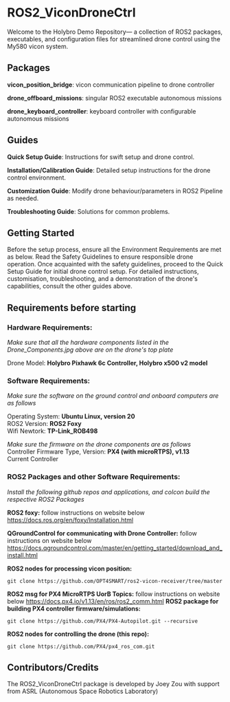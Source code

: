 # ROS2_ViconDroneCtrl

Welcome to the Holybro Demo Repository— a collection of ROS2 packages, executables, and configuration files for streamlined drone control using the My580 vicon system. 

## Packages

**vicon_position_bridge**: vicon communication pipeline to drone controller

**drone_offboard_missions**: singular ROS2 executable autonomous missions

**drone_keyboard_controller**: keyboard controller with configurable autonomous missions

## Guides

**Quick Setup Guide**: Instructions for swift setup and drone control.

**Installation/Calibration Guide**: Detailed setup instructions for the drone control 
environment.

**Customization Guide**: Modify drone behaviour/parameters in ROS2 Pipeline as needed.

**Troubleshooting Guide**: Solutions for common problems.

## Getting Started

Before the setup process, ensure all the Environment Requirements are met as below. Read the Safety Guidelines to ensure responsible drone operation. Once acquainted with the safety guidelines, proceed to the Quick Setup Guide for initial drone control setup.
For detailed instructions, customisation, troubleshooting, and a demonstration of the drone's capabilities, consult the other guides above.

## Requirements before starting 
### Hardware Requirements:
*Make sure that all the hardware components listed in the Drone_Components.jpg above are on the drone's top plate*  

Drone Model: **Holybro Pixhawk 6c Controller, Holybro x500 v2 model**

### Software Requirements: 
*Make sure the software on the ground control and onboard computers are as follows*   

Operating System: **Ubuntu Linux, version 20**  
ROS2 Version: **ROS2 Foxy**  
Wifi Newtork: **TP-Link_ROB498**

*Make sure the firmware on the drone components are as follows*   
Controller Firmware Type, Version: **PX4 (with microRTPS), v1.13**  
Current Controller

### ROS2 Packages and other Software Requirements:  
*Install the following github repos and applications, and colcon build the respective ROS2 Packages*  

**ROS2 foxy:**  follow instructions on website below  
https://docs.ros.org/en/foxy/Installation.html 

**QGroundControl for communicating with Drone Controller:**  follow instructions on website below  
https://docs.qgroundcontrol.com/master/en/getting_started/download_and_install.html    

**ROS2 nodes for processing vicon position:**
```
git clone https://github.com/OPT4SMART/ros2-vicon-receiver/tree/master
```    
**ROS2 msg for PX4 MicroRTPS UorB Topics:**  follow instructions on website below 
https://docs.px4.io/v1.13/en/ros/ros2_comm.html
**ROS2 package for building PX4 controller firmware/simulations:**
```
git clone https://github.com/PX4/PX4-Autopilot.git --recursive
```   
**ROS2 nodes for controlling the drone (this repo):**
```
git clone https://github.com/PX4/px4_ros_com.git 
```    

## Contributors/Credits

The ROS2_ViconDroneCtrl package is developed by Joey Zou with support from ASRL (Autonomous Space Robotics Laboratory)
